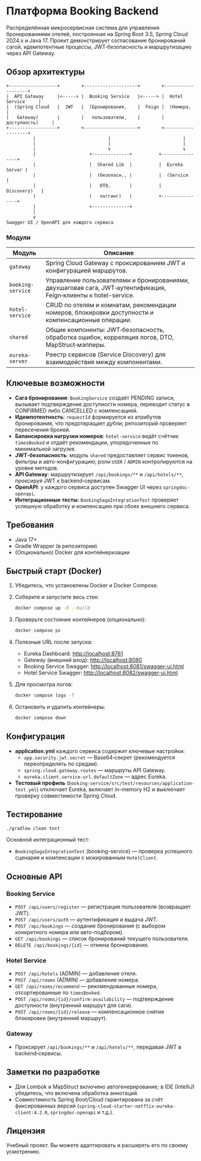 # Платформа Booking Backend

Распределённая микросервисная система для управления бронированиями отелей, построенная на Spring Boot 3.5, Spring Cloud 2024.x и Java 17. Проект демонстрирует согласование бронирований сагой, идемпотентные процессы, JWT‑безопасность и маршрутизацию через API Gateway.

## Обзор архитектуры

```
+------------------+        +--------------------+        +-------------------+
|  API Gateway     |<-----> |  Booking Service   |<-----> |  Hotel Service     |
|  (Spring Cloud   |  JWT   |  (Бронирования,    |  Feign |  (Номера,          |
|   Gateway)       |        |   пользователи,    |        |   доступность)     |
+------------------+        +--------------------+        +-------------------+
          |                           |                           |
          |                           |                           |
          |                           v                           v
          |                    +--------------+          +----------------+
          |                    |  Shared Lib  |          |  Eureka Server |
          |                    |  (безопасн., |          |  (Service      |
          |                    |   DTO,       |          |   Discovery)   |
          |                    |   логгинг)   |          +----------------+
          |                    +--------------+
          |
          v
Swagger UI / OpenAPI для каждого сервиса
```

### Модули

| Модуль            | Описание |
| ----------------- | -------- |
| `gateway`         | Spring Cloud Gateway с проксированием JWT и конфигурацией маршрутов. |
| `booking-service` | Управление пользователями и бронированиями, двухшаговая сага, JWT‑аутентификация, Feign‑клиенты к hotel-service. |
| `hotel-service`   | CRUD по отелям и комнатам, рекомендации номеров, блокировки доступности и компенсационные операции. |
| `shared`          | Общие компоненты: JWT‑безопасность, обработка ошибок, корреляция логов, DTO, MapStruct‑мэпперы. |
| `eureka-server`   | Реестр сервисов (Service Discovery) для взаимодействия между компонентами. |

## Ключевые возможности

- **Сага бронирования**: `BookingService` создаёт PENDING записи, вызывает подтверждение доступности номера, переводит статус в CONFIRMED либо CANCELLED с компенсацией.
- **Идемпотентность**: `requestId` формируется из атрибутов бронирования, что предотвращает дубли; репозиторий проверяет пересечения броней.
- **Балансировка нагрузки номеров**: `hotel-service` ведёт счётчик `timesBooked` и отдаёт рекомендации, упорядоченные по минимальной загрузке.
- **JWT‑безопасность**: модуль `shared` предоставляет сервис токенов, фильтры и авто-конфигурацию; роли `USER` / `ADMIN` контролируются на уровне методов.
- **API Gateway**: маршрутизирует `/api/bookings/**` и `/api/hotels/**`, проксируя JWT к backend‑сервисам.
- **OpenAPI**: у каждого сервиса доступен Swagger UI через `springdoc-openapi`.
- **Интеграционные тесты**: `BookingSagaIntegrationTest` проверяет успешную обработку и компенсацию при сбоях внешнего сервиса.

## Требования

- Java 17+
- Gradle Wrapper (в репозитории)
- (Опционально) Docker для контейнеризации

## Быстрый старт (Docker)

1. Убедитесь, что установлены Docker и Docker Compose.

2. Соберите и запустите весь стек:

   ```bash
   docker compose up -d --build
   ```

3. Проверьте состояние контейнеров (опционально):

   ```bash
   docker compose ps
   ```

4. Полезные URL после запуска:
   - Eureka Dashboard: <http://localhost:8761>
   - Gateway (внешний вход): <http://localhost:8080>
   - Booking Service Swagger: <http://localhost:8081/swagger-ui.html>
   - Hotel Service Swagger: <http://localhost:8082/swagger-ui.html>

5. Для просмотра логов:

   ```bash
   docker compose logs -f
   ```

6. Остановить и удалить контейнеры:

   ```bash
   docker compose down
   ```

## Конфигурация

- **application.yml** каждого сервиса содержит ключевые настройки:
  - `app.security.jwt.secret` — Base64‑секрет (рекомендуется переопределять по средам).
  - `spring.cloud.gateway.routes` — маршруты API Gateway.
  - `eureka.client.service-url.defaultZone` — адрес Eureka.
- **Тестовый профиль** (`booking-service/src/test/resources/application-test.yml`) отключает Eureka, включает in-memory H2 и выключает проверку совместимости Spring Cloud.

## Тестирование

```bash
./gradlew clean test
```

Основной интеграционный тест:

- `BookingSagaIntegrationTest` (booking-service) — проверка успешного сценария и компенсации с мокированным `HotelClient`.

## Основные API

### Booking Service

- `POST /api/users/register` — регистрация пользователя (возвращает JWT).
- `POST /api/users/auth` — аутентификация и выдача JWT.
- `POST /api/bookings` — создание бронирования (с выбором конкретного номера или авто-подбором).
- `GET /api/bookings` — список бронирований текущего пользователя.
- `DELETE /api/bookings/{id}` — отмена бронирования.

### Hotel Service

- `POST /api/hotels` (ADMIN) — добавление отеля.
- `POST /api/rooms` (ADMIN) — добавление номера.
- `GET /api/rooms/recommend` — рекомендованные номера, отсортированные по `timesBooked`.
- `POST /api/rooms/{id}/confirm-availability` — подтверждение доступности (внутренний маршрут для саги).
- `POST /api/rooms/{id}/release` — компенсационное снятие блокировки (внутренний маршрут).

### Gateway

- Проксирует `/api/bookings/**` и `/api/hotels/**`, передавая JWT в backend‑сервисы.

## Заметки по разработке

- Для Lombok и MapStruct включено автогенерирование; в IDE (IntelliJ) убедитесь, что включена обработка аннотаций.
- Совместимость Spring Boot/Cloud гарантирована за счёт фиксированных версий (`spring-cloud-starter-netflix-eureka-client:4.2.0`, `springdoc-openapi` и т.д.).

## Лицензия

Учебный проект. Вы можете адаптировать и расширять его по своему усмотрению.
